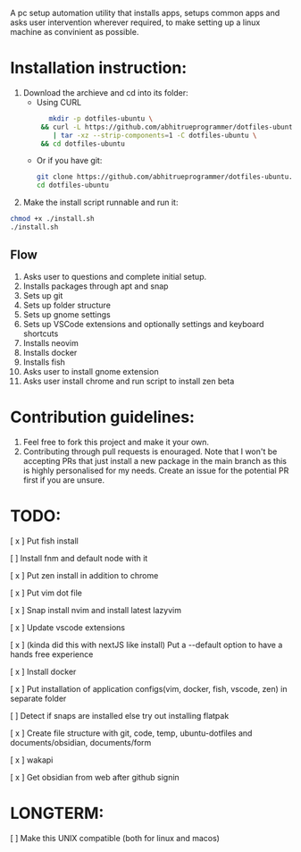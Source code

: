 A pc setup automation utility that installs apps, setups common apps and asks user intervention wherever required, to make setting up a linux machine as convinient as possible. 

# Installation instruction: 
1. Download the archieve and cd into its folder:
   - Using CURL
     ```sh
        mkdir -p dotfiles-ubuntu \
      && curl -L https://github.com/abhitrueprogrammer/dotfiles-ubuntu/archive/refs/heads/main.tar.gz \
         | tar -xz --strip-components=1 -C dotfiles-ubuntu \
      && cd dotfiles-ubuntu
     ```
   - Or if you have git:
     ```sh
     git clone https://github.com/abhitrueprogrammer/dotfiles-ubuntu.git
     cd dotfiles-ubuntu
     ```
2. Make the install script runnable and run it:
```sh
chmod +x ./install.sh
./install.sh
```

## Flow
1. Asks user to questions and complete initial setup. 
2. Installs packages through apt and snap
3. Sets up git
4. Sets up folder structure
5. Sets up gnome settings
6. Sets up VSCode extensions and optionally settings and keyboard shortcuts
7. Installs neovim
8. Installs docker
9. Installs fish
10. Asks user to install gnome extension
11. Asks user install chrome and run script to install zen beta

# Contribution guidelines:
1. Feel free to fork this project and make it your own.
2. Contributing through pull requests is enouraged. Note that I won't be accepting PRs that just install a new package in the main branch as this is highly personalised for my needs. Create an issue for the potential PR first if you are unsure.

# TODO:
[ x ] Put fish install

[ ] Install fnm and default node with it

[ x ] Put zen install in addition to chrome

[ x ] Put vim dot file

[ x ] Snap install nvim and install latest lazyvim

[ x ] Update vscode extensions

[ x ] (kinda did this with nextJS like install) Put a --default option to have a hands free experience

[ x ] Install docker

[ x ] Put installation of application configs(vim, docker, fish, vscode, zen) in separate folder

[ ] Detect if snaps are installed else try out installing flatpak

[ x ] Create file structure with git, code, temp, ubuntu-dotfiles and documents/obsidian, documents/form

[ x ] wakapi 

[ x ] Get obsidian from web after github signin 

# LONGTERM: 
[ ] Make this UNIX compatible (both for linux and macos)
